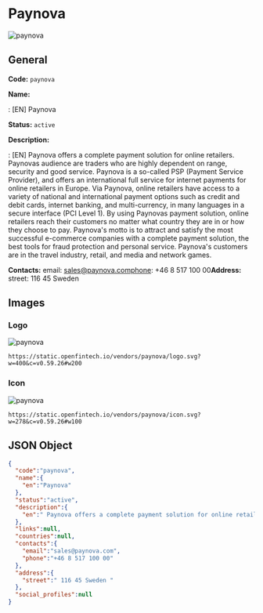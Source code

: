 
# Paynova 
![paynova](https://static.openfintech.io/vendors/paynova/logo.svg?w=400&c=v0.59.26#w200)  

## General 
 
**Code:** `paynova` 
 
**Name:** 
 
:	[EN] Paynova 
 
**Status:** `active` 
 
**Description:** 
 
: [EN]  Paynova offers a complete payment solution for online retailers. Paynovas audience are traders who are highly dependent on range, security and good service. Paynova is a so-called PSP (Payment Service Provider), and offers an international full service for internet payments for online retailers in Europe. Via Paynova, online retailers have access to a variety of national and international payment options such as credit and debit cards, internet banking, and multi-currency, in many languages in a secure interface (PCI Level 1). By using Paynovas payment solution, online retailers reach their customers no matter what country they are in or how they choose to pay. Paynova's motto is to attract and satisfy the most successful e-commerce companies with a complete payment solution, the best tools for fraud protection and personal service. Paynova's customers are in the travel industry, retail, and media and network games.  
 
**Contacts:** 
email: sales@paynova.comphone: +46 8 517 100 00**Address:** 
street:  116 45 Sweden  

## Images 

### Logo 
 
![paynova](https://static.openfintech.io/vendors/paynova/logo.svg?w=400&c=v0.59.26#w200)  

```
https://static.openfintech.io/vendors/paynova/logo.svg?w=400&c=v0.59.26#w200
```  

### Icon 
 
![paynova](https://static.openfintech.io/vendors/paynova/icon.svg?w=278&c=v0.59.26#w100)  

```
https://static.openfintech.io/vendors/paynova/icon.svg?w=278&c=v0.59.26#w100
```  

## JSON Object 

```json
{
  "code":"paynova",
  "name":{
    "en":"Paynova"
  },
  "status":"active",
  "description":{
    "en":" Paynova offers a complete payment solution for online retailers. Paynovas audience are traders who are highly dependent on range, security and good service. Paynova is a so-called PSP (Payment Service Provider), and offers an international full service for internet payments for online retailers in Europe.\u00a0Via Paynova, online retailers have access to a variety of national and international payment options such as credit and debit cards, internet banking, and multi-currency, in many languages in a secure interface (PCI Level 1). By using Paynovas payment solution, online retailers reach their customers no matter what country they are in or how they choose to pay. Paynova's motto is to attract and satisfy the most successful e-commerce companies with a complete payment solution, the best tools for fraud protection and personal service. Paynova's customers are in the travel industry, retail, and media and network games. "
  },
  "links":null,
  "countries":null,
  "contacts":{
    "email":"sales@paynova.com",
    "phone":"+46 8 517 100 00"
  },
  "address":{
    "street":" 116 45 Sweden "
  },
  "social_profiles":null
}
```  
